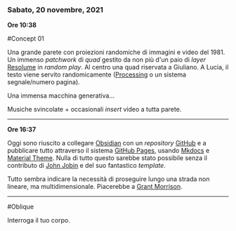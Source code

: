 ### Sabato, 20 novembre, 2021

**Ore 10:38**

#Concept 01

Una grande parete con proiezioni randomiche di immagini e video del 1981. Un immenso *patchwork* di *quad* gestito da non più d'un paio di *layer* [Resolume](https://resolume.com/) in *random play*. Al centro una quad riservata a Giuliano. A Lucia, il testo viene servito randomicamente ([Processing](https://processing.org) o un sistema segnale/numero pagina).

Una immensa macchina generativa...

Musiche svincolate + occasionali *insert* video a tutta parete.

---

**Ore 16:37**

Oggi sono riuscito a collegare [Obsidian](https://obsidian.md/) con un *repository* [GitHub](https://github.com) e a pubblicare tutto attraverso il sistema [GitHub Pages](https://pages.github.com), usando [Mkdocs](https://www.mkdocs.org/) e [Material Theme](https://squidfunk.github.io/mkdocs-material/). Nulla di tutto questo sarebbe stato possibile senza il contributo di [John Jobin](https://github.com/jobindj/obsidian-mkdocs) e del suo fantastico *template*.

Tutto sembra indicare la necessità di proseguire lungo una strada non lineare, ma multidimensionale. Piacerebbe a [Grant Morrison](https://en.wikipedia.org/wiki/Grant_Morrison).

___

#Oblique

Interroga il tuo corpo.